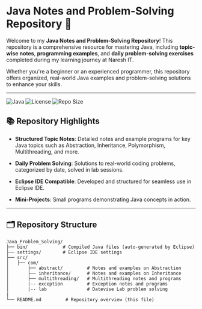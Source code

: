 # Java Notes and Problem-Solving Repository 🚀

Welcome to my **Java Notes and Problem-Solving Repository**! 
This repository is a comprehensive resource for mastering Java, 
including **topic-wise notes**, **programming examples**, and **daily problem-solving exercises** 
completed during my learning journey at Naresh IT.

Whether you're a beginner or an experienced programmer, 
this repository offers organized, real-world Java examples and problem-solving solutions to enhance your skills.

---

![Java](https://img.shields.io/badge/Java-100%25-brightgreen)
![License](https://img.shields.io/badge/license-MIT-blue)
![Repo Size](https://img.shields.io/github/repo-size/VikramGujar/Java_Problem_Solving)



## 📚 Repository Highlights
- **Structured Topic Notes**: 
Detailed notes and example programs for key Java topics such as 
Abstraction, Inheritance, Polymorphism, Multithreading, and more.

- **Daily Problem Solving**: 
Solutions to real-world coding problems, categorized by date, solved in lab sessions.

- **Eclipse IDE Compatible**: 
Developed and structured for seamless use in Eclipse IDE.

- **Mini-Projects**: 
Small programs demonstrating Java concepts in action.

---


## 🗂️ Repository Structure

```plaintext
Java_Problem_Solving/
├── bin/             # Compiled Java files (auto-generated by Eclipse)
├── settings/        # Eclipse IDE settings
├── src/
│   ├── com/
│       ├── abstract/         # Notes and examples on Abstraction
│       ├── inheritance/      # Notes and examples on Inheritance
│       ├── multithreading/   # Multithreading notes and programs
│       |-- exception         # Exception notes and programs 
│       |-- lab               # Datevise Lab problem solving   
|
└── README.md         # Repository overview (this file)
